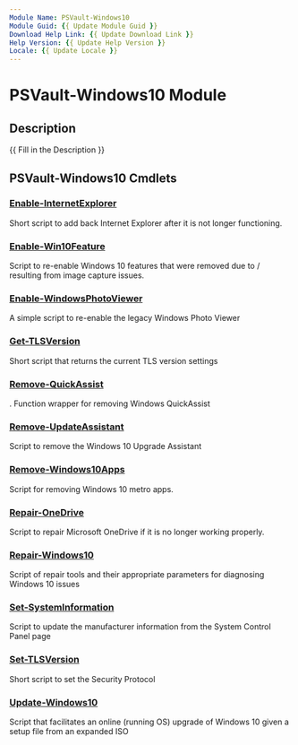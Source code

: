 ```yaml
---
Module Name: PSVault-Windows10
Module Guid: {{ Update Module Guid }}
Download Help Link: {{ Update Download Link }}
Help Version: {{ Update Help Version }}
Locale: {{ Update Locale }}
---
```


# PSVault-Windows10 Module
## Description
{{ Fill in the Description }}

## PSVault-Windows10 Cmdlets
### [Enable-InternetExplorer](Windows10\Enable-InternetExplorer.md)
Short script to add back Internet Explorer after it is not longer functioning.

### [Enable-Win10Feature](Windows10\Enable-Win10Feature.md)
Script to re-enable Windows 10 features that were removed due to / resulting from image capture issues.

### [Enable-WindowsPhotoViewer](Windows10\Enable-WindowsPhotoViewer.md)
A simple script to re-enable the legacy Windows Photo Viewer

### [Get-TLSVersion](Windows10\Get-TLSVersion.md)
Short script that returns the current TLS version settings

### [Remove-QuickAssist](Windows10\Remove-QuickAssist.md)
.
Function wrapper for removing Windows QuickAssist

### [Remove-UpdateAssistant](Windows10\Remove-UpdateAssistant.md)
Script to remove the Windows 10 Upgrade Assistant

### [Remove-Windows10Apps](Windows10\Remove-Windows10Apps.md)
Script for removing Windows 10 metro apps.

### [Repair-OneDrive](Windows10\Repair-OneDrive.md)
Script to repair Microsoft OneDrive if it is no longer working properly.

### [Repair-Windows10](Windows10\Repair-Windows10.md)
Script of repair tools and their appropriate parameters for diagnosing Windows 10 issues

### [Set-SystemInformation](Windows10\Set-SystemInformation.md)
Script to update the manufacturer information from the System Control Panel page

### [Set-TLSVersion](Windows10\Set-TLSVersion.md)
Short script to set the Security Protocol

### [Update-Windows10](Windows10\Update-Windows10.md)
Script that facilitates an online (running OS) upgrade of Windows 10 given a setup file from an expanded ISO

